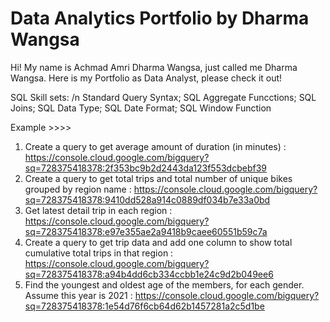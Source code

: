 # Data Analytics Portfolio by Dharma Wangsa
Hi! My name is Achmad Amri Dharma Wangsa, just called me Dharma Wangsa.
Here is my Portfolio as Data Analyst, please check it out!

SQL Skill sets: /n
Standard Query Syntax; SQL Aggregate Funcctions; SQL Joins; SQL Data Type; SQL Date Format; SQL Window Function

Example >>>>
1. Create a query to get average amount of duration (in minutes) : https://console.cloud.google.com/bigquery?sq=728375418378:2f353bc9b2d2443da123f553dcbebf39
2. Create a query to get total trips and total number of unique bikes grouped by region name : https://console.cloud.google.com/bigquery?sq=728375418378:9410dd528a914c0889df034b7e33a0bd
3. Get latest detail trip in each region : https://console.cloud.google.com/bigquery?sq=728375418378:e97e355ae2a9418b9caee60551b59c7a
4. Create a query to get trip data and add one column to show total cumulative total trips in that region : https://console.cloud.google.com/bigquery?sq=728375418378:a94b4dd6cb334ccbb1e24c9d2b049ee6
5. Find the youngest and oldest age of the members, for each gender. Assume this year is 2021 : https://console.cloud.google.com/bigquery?sq=728375418378:1e54d76f6cb64d62b1457281a2c5d1be
